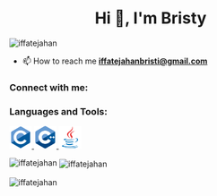 <h1 align="center">Hi 👋, I'm Bristy</h1>
<p align="left"> <img src="https://komarev.com/ghpvc/?username=iffatejahan&label=Profile%20views&color=0e75b6&style=flat" alt="iffatejahan" /> </p>

- 📫 How to reach me **iffatejahanbristi@gmail.com**

<h3 align="left">Connect with me:</h3>
<p align="left">
</p>

<h3 align="left">Languages and Tools:</h3>
<p align="left"> <a href="https://www.cprogramming.com/" target="_blank" rel="noreferrer"> <img src="https://raw.githubusercontent.com/devicons/devicon/master/icons/c/c-original.svg" alt="c" width="40" height="40"/> </a> <a href="https://www.w3schools.com/cpp/" target="_blank" rel="noreferrer"> <img src="https://raw.githubusercontent.com/devicons/devicon/master/icons/cplusplus/cplusplus-original.svg" alt="cplusplus" width="40" height="40"/> </a> <a href="https://www.java.com" target="_blank" rel="noreferrer"> <img src="https://raw.githubusercontent.com/devicons/devicon/master/icons/java/java-original.svg" alt="java" width="40" height="40"/> </a> </p>

<p><img align="left" src="https://github-readme-stats.vercel.app/api/top-langs?username=iffatejahan&show_icons=true&locale=en&layout=compact" alt="iffatejahan" /></p>

<p>&nbsp;<img align="center" src="https://github-readme-stats.vercel.app/api?username=iffatejahan&show_icons=true&locale=en" alt="iffatejahan" /></p>

<p><img align="center" src="https://github-readme-streak-stats.herokuapp.com/?user=iffatejahan&" alt="iffatejahan" /></p>
